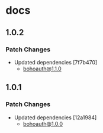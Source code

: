 # docs

## 1.0.2

### Patch Changes

- Updated dependencies [7f7b470]
  - bohoauth@1.1.0

## 1.0.1

### Patch Changes

- Updated dependencies [12a1984]
  - bohoauth@1.0.0
